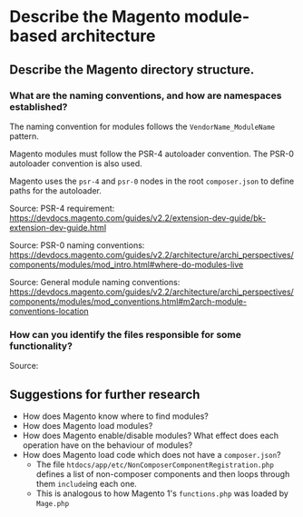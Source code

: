 # Describe the Magento module-based architecture

## Describe the Magento directory structure. 

### What are the naming conventions, and how are namespaces established?

The naming convention for modules follows the `VendorName_ModuleName` pattern.

Magento modules must follow the PSR-4 autoloader convention. The PSR-0 autoloader convention is also used.

Magento uses the `psr-4` and `psr-0` nodes in the root `composer.json` to define paths for the autoloader.

Source: PSR-4 requirement: https://devdocs.magento.com/guides/v2.2/extension-dev-guide/bk-extension-dev-guide.html

Source: PSR-0 naming conventions: https://devdocs.magento.com/guides/v2.2/architecture/archi_perspectives/components/modules/mod_intro.html#where-do-modules-live

Source: General module naming conventions: https://devdocs.magento.com/guides/v2.2/architecture/archi_perspectives/components/modules/mod_conventions.html#m2arch-module-conventions-location

### How can you identify the files responsible for some functionality?



Source: 

## Suggestions for further research

* How does Magento know where to find modules?
* How does Magento load modules?
* How does Magento enable/disable modules? What effect does each operation have on the behaviour of modules?
* How does Magento load code which does not have a `composer.json`?
    * The file `htdocs/app/etc/NonComposerComponentRegistration.php` defines a list of non-composer components and then loops through them `include`ing each one.
    * This is analogous to how Magento 1's `functions.php` was loaded by `Mage.php`
